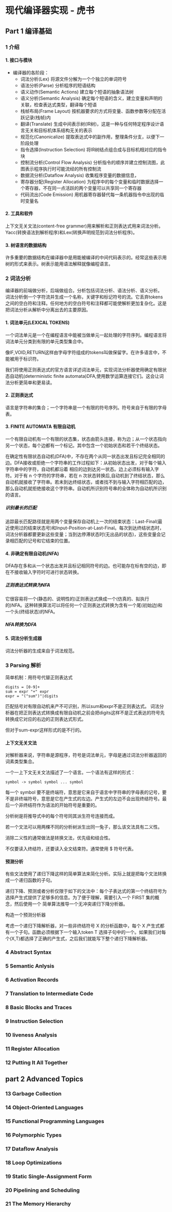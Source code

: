 # 现代编译器实现 - 虎书

## Part 1  编译基础

### 1 介绍

#### 1. 接口与模块
* 编译器的各阶段：
    * 词法分析(Lex) 将源文件分解为一个个独立的单词符号
    * 语法分析(Parse) 分析程序的短语结构
    * 语义动作(Semantic Actions) 建立每个短语的抽象语法树
    * 语义分析(Semantic Analysis) 确定每个短语的含义，建立变量和声明的关联，检查表达式类型，翻译每个短语
    * 栈帧布局(Frame Layout) 按机器要求的方式将变量、函数参数等分配在活跃记录(栈帧)内
    * 翻译(Translate) 生成中间表示树(IR树)，这是一种与任何特定程序设计语言无关和目标机体系结构无关的表示
    * 规范化(Canonicalize) 提取表达式中的副作用，整理条件分支，以便下一阶段处理
    * 指令选择(Instruction Selection) 将IR树结点组合成与目标机相对应的指令块
    * 控制流分析(Control Flow Analysis) 分析指令的顺序并建立控制流图，此图表示程序执行时可能流经的所有控制流
    * 数据流分析(Dataflow Analysis) 收集程序变量的数据信息，
    * 寄存器分配(Register Allocation) 为程序中的每个变量和临时数据选择一个寄存器，不在同一点活跃的两个变量可以共享同一个寄存器
    * 代码流出(Code Emission) 用机器寄存器替代每一条机器指令中出现的临时变量名

#### 2. 工具和软件

上下文无关文法(content-free grammer)用来解析和正则表达式用来词法分析。
Yacc(转换语法到解析程序)和Lex(转换声明规范到词法分析程序)。

#### 3. 树语言的数据结构

许多重要的数据结构在编译器中是用能被编译的中间代码表示的。经常这些表示用树的形式来表示。树表示能用语法解释就像编程语言。

### 2 词法分析

编译器的前端做分析，后端做组合。分析包括词法分析、语法分析、语义分析。
词法分析倒一个字符流并生成一个名称，关键字和标记符号的流。它丢弃tokens之间的空白符和注释。任何地方的空白符号和注释都可能使解析更加复杂化。这是把词法分析从解析中分离出去的主要原因。

#### 1. 词法单元(LEXICAL TOKENS)

一个词法单元是一个在编程语言中能被当做单元一起处理的字符序列。编程语言将词法单元分类到有限的单元类型集合中。

像IF,VOID,RETURN这样由字母字符组成的tokens叫做保留字。在许多语言中，不能被用于标识符。

我们将使用正则表达式的官方语言详述词法单元，实现词法分析器使用确定有限状态自动机(deterministic finite automata)DFA,使用数学运算连接它们。这会让词法分析更简单和更易读。

#### 2. 正则表达式
语言是字符串的集合；一个字符串是一个有限的符号序列。符号来自于有限的字母表。

#### 3. FINITE AUTOMATA 有限自动机

一个有限自动机有一个有限的状态集，状态由箭头连接，称为边；从一个状态指向另一个状态，每个边都有一个标记。其中包含一个初始状态和若干个终结状态。

在确定性有限状态自动机(DFA)中，不存在两个从同一状态出发且标记完全相同的边。DFA接收或拒绝一个字符串的工作过程如下：从初始状态出发，对于每个输入字符串中的字符，自动机都沿着 相应的边到达另一状态。边上必须标有输入字符。对于有 n 个字符的字符串，若在 n 次状态转换后,自动机到了终结状态，那么自动机就接收了字符串。若未到达终结状态，或者找不到与输入字符相匹配的边，那么自动机就拒绝接收这个字符串。自动机所识别符号串的全体称为自动机所识别的语言。

##### 识别最长的匹配 

追踪最长匹配路径就是用两个变量保存自动机上一次的结束状态：Last-Final(最近使用过的结束状态号)和Input-Position-at-Last-Final。每次到达终结状态时，词法分析器都要更新这些变量；当到达停滞状态时(无出品的状态)，这些变量会记录相匹配的记号和它结束的位置。

#### 4. 非确定有限自动机(NFA)

DFA存在多和从一个状态出发并且标记相同符号的边。也可能存在标有空的边，即在不接收输入字符时可进行状态转换。

##### 正则表达式转换为NFA

它很容易将一个(静态的、说明性的)正则表达式换成一个(仿真的、拟执行的)NFA。这种转换算法可以将任何一个正则表达式转换为含有一个尾(初始边)和一个头(终结状态)的NFA。

##### NFA转换为DFA

#### 5. 词法分析生成器

词法分析器的生成来自于词法规范。

### 3 Parsing 解析

简单机制：用符号代替正则表达式
```
digits = [0-9]+
sum = expr "+" expr
expr = "("sum")"|digits
```
匹配括号对有限自动机来产不可识别，所以sum和expr不是正则表达式。
词法分析器在把正则表达式转换成有限自动机之前会把digits这样不是正式表达的符号先转换成它对应的右边的正则表达式形式。

但对于sum-expr这样形式的是不行的。

#### 上下文无关文法

对解析器来说，字符串是源程序，符号是词法单元，字母是通过词法分析器返回的词素类型集合。

一个一上下文无关文法描述了一个语言。一个语法有这样的形式：
```
symbol -> symbol symbol ... symbol
```
每一个 symbol 要不是终端符，意思是它来自于语言中字符串的字母表的记号，要不是非终端符号，意思是它在产生式的左边。产生式的左边不会出现终结符号。最后一个非终结符作为语法的开始符号是重要的。

分析树是将推导式中的每个符号同其派生符号连接而成。

若一个文法可以用两棵不同的分析树派生出同一兔子，那么该文法具有二义性。

消除二义性的通常做法是转换文法，优先级和结合性。

不仅要读入终结符，还要读入全文结束符。通常使用 $ 符号代表。

#### 预测分析

有些文法使用了递归下降这样的简单算法来简化分析。实际上就是把每个文法转换成一个递归函数的子句。

递归下降、预测或者分析仅限于如下的文法中：每个子表达式的第一个终结符号为选择产生式提供了足够多的信息。为了便于理解，需要引入一个 FIRST 集的概念，然后使用一个 简单算法推导一个无冲突递归下降分析器。

构造一个预测分析器

考虑一个递归下降解析器，对一些非终结符号 X 的分析函数中，每个 X 产生式都有一个子句。函数必须根据下一个输入token T 选择子句中的一个。如果我们对每个(X,T)都选择了正确的产生式，之后我们就能写下整个递归下降解析器。

### 4 Abstract Syntax

### 5 Semantic Anlysis

### 6 Activation Records

### 7 Translation to Intermediate Code

### 8 Basic Blocks and Traces

### 9 Instruction Selection

### 10 liveness Analysis

### 11 Register Allocation

### 12 Putting It All Together

## part 2 Advanced Topics

### 13 Garbage Collection

### 14 Object-Oriented Languages

### 15 Functional Programming Languages

### 16 Polymorphic Types

### 17 Dataflow Analysis

### 18 Loop Optimizations

### 19 Static Single-Assignment Form

### 20 Pipelining and Scheduling

### 21 The Memory Hierarchy
